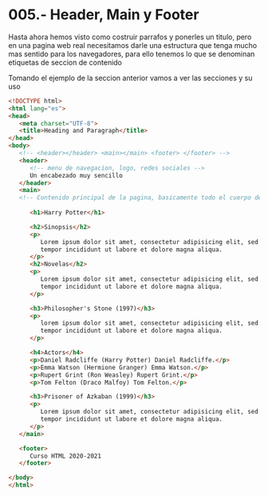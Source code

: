 005.- Header, Main y Footer
===

Hasta ahora hemos visto como costruir parrafos y ponerles un titulo, pero en una pagina web real necesitamos darle una estructura que tenga mucho mas sentido para los navegadores, para ello tenemos lo que se denominan etiquetas de seccion de contenido

Tomando el ejemplo de la seccion anterior vamos a ver las secciones y su uso
```html
<!DOCTYPE html>
<html lang="es">
<head>
   <meta charset="UTF-8">
   <title>Heading and Paragraph</title>
</head>
<body>
   <!-- <header></header> <main></main> <footer> </footer> -->
   <header>
      <!-- menu de navegacion, logo, redes sociales -->
      Un encabezado muy sencillo
   </header>
   <main> 
   <!-- Contenido principal de la pagina, basicamente todo el cuerpo del sitio, salvo header y footer -->
   
      <h1>Harry Potter</h1>

      <h2>Sinopsis</h2>
      <p>
         Lorem ipsum dolor sit amet, consectetur adipisicing elit, sed do eiusmod
         tempor incididunt ut labore et dolore magna aliqua. 
      </p>
      <h2>Novelas</h2>
      <p>
         Lorem ipsum dolor sit amet, consectetur adipisicing elit, sed do eiusmod
         tempor incididunt ut labore et dolore magna aliqua.  
      </p>

      <h3>Philosopher's Stone (1997)</h3>
      <p>
         lorem ipsum dolor sit amet, consectetur adipisicing elit, sed do eiusmod
         tempor incididunt ut labore et dolore magna aliqua.  
      </p>

      <h4>Actors</h4>
      <p>Daniel Radcliffe (Harry Potter) Daniel Radcliffe.</p>
      <p>Emma Watson (Hermione Granger) Emma Watson.</p>
      <p>Rupert Grint (Ron Weasley) Rupert Grint.</p>
      <p>Tom Felton (Draco Malfoy) Tom Felton.</p>

      <h3>Prisoner of Azkaban (1999)</h3>
      <p>
         Lorem ipsum dolor sit amet, consectetur adipisicing elit, sed do eiusmod
         tempor incididunt ut labore et dolore magna aliqua. 
      </p>    
   </main>

   <footer>
      Curso HTML 2020-2021
   </footer>

</body>
</html>

```